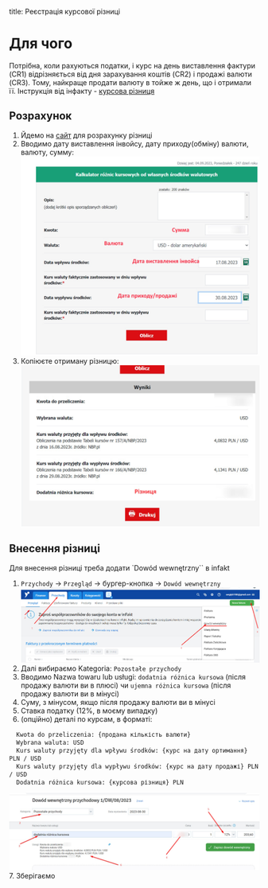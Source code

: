 title: Реєстрація курсової різниці

# Для чого

Потрібна, коли рахуються податки, і курс на день виставлення фактури (CR1) відрізняється від дня зарахування коштів (CR2) і продажі валюти (CR3). Тому, найкраще продати валюту в тойже ж день, що і отримали її. Інструкція від інфакту - [курсова різниця](https://www.infakt.pl/blog/jak-rozliczyc-roznice-kursowe-na-ryczalcie/)

## Розрахунок
1. Йдемо на [сайт](https://kalkulatory.gofin.pl/kalkulatory/kalkulator-roznic-kursowych-od-wlasnych-srodkow-walutowych) для розрахунку різниці
2. Вводимо дату виставлення інвойсу, дату приходу(обміну) валюти, валюту, сумму:
<a>![alt розрахунок](../img/exchange_rate_difference/calculater_enter_data.jpg) </a>
3. Копіюєте отриману різницю:
<a>![alt різниця](../img/exchange_rate_difference/difference.jpg) </a>

## Внесення різниці
Для внесення різниці треба додати `Dowód wewnętrzny`` в infakt

1. `Przychody` -> `Przegląd` -> бургер-кнопка -> `Dowód wewnętrzny`
<a>![alt введення різниці](../img/exchange_rate_difference/enter_dowod.jpg) </a>
2. Далі вибираємо Kategoria: `Pozostałe przychody`
3. Вводимо Nazwa towaru lub usługi: `dodatnia różnica kursowa` (після продажу валюти ви в плюсі) чи `ujemna różnica kursowa` (після продажу валюти ви в мінусі)
4. Суму, з мінусом, якщо після продажу валюти ви в мінусі
5. Ставка податку (12%, в моєму випадку)
6. (опційно) деталі по курсам, в форматі: 
```  
  Kwota do przeliczenia: {продана кількість валюти}
  Wybrana waluta: USD
  Kurs waluty przyjęty dla wpływu środków: {курс на дату ортимання} PLN / USD
  Kurs waluty przyjęty dla wypływu środków: {курс на дату продажі} PLN / USD
  Dodatnia różnica kursowa: {курсова різниця} PLN
```
<a>![alt введення різниці](../img/exchange_rate_difference/enter_dowod_data.jpg) </a>
7. Зберігаємо 